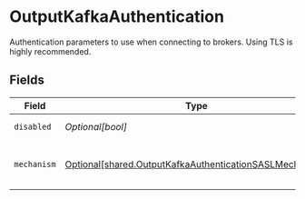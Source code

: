 # OutputKafkaAuthentication

Authentication parameters to use when connecting to brokers. Using TLS is highly recommended.


## Fields

| Field                                                                                                                        | Type                                                                                                                         | Required                                                                                                                     | Description                                                                                                                  |
| ---------------------------------------------------------------------------------------------------------------------------- | ---------------------------------------------------------------------------------------------------------------------------- | ---------------------------------------------------------------------------------------------------------------------------- | ---------------------------------------------------------------------------------------------------------------------------- |
| `disabled`                                                                                                                   | *Optional[bool]*                                                                                                             | :heavy_minus_sign:                                                                                                           | Enable Authentication                                                                                                        |
| `mechanism`                                                                                                                  | [Optional[shared.OutputKafkaAuthenticationSASLMechanism]](undefined/models/shared/outputkafkaauthenticationsaslmechanism.md) | :heavy_minus_sign:                                                                                                           | SASL authentication mechanism to use.                                                                                        |